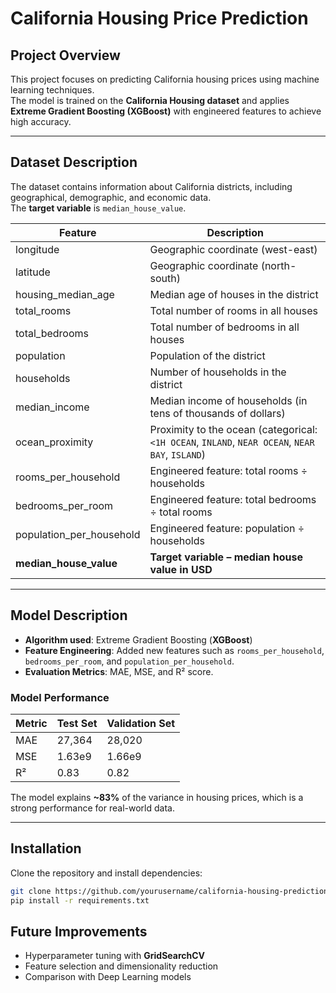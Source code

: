 # California Housing Price Prediction 

## Project Overview  
This project focuses on predicting California housing prices using machine learning techniques.  
The model is trained on the **California Housing dataset** and applies **Extreme Gradient Boosting (XGBoost)** with engineered features to achieve high accuracy.  

---

## Dataset Description  

The dataset contains information about California districts, including geographical, demographic, and economic data.  
The **target variable** is `median_house_value`.  

| Feature | Description |
|---------|-------------|
| longitude | Geographic coordinate (west-east) |
| latitude | Geographic coordinate (north-south) |
| housing_median_age | Median age of houses in the district |
| total_rooms | Total number of rooms in all houses |
| total_bedrooms | Total number of bedrooms in all houses |
| population | Population of the district |
| households | Number of households in the district |
| median_income | Median income of households (in tens of thousands of dollars) |
| ocean_proximity | Proximity to the ocean (categorical: `<1H OCEAN`, `INLAND`, `NEAR OCEAN`, `NEAR BAY`, `ISLAND`) |
| rooms_per_household | Engineered feature: total rooms ÷ households |
| bedrooms_per_room | Engineered feature: total bedrooms ÷ total rooms |
| population_per_household | Engineered feature: population ÷ households |
| **median_house_value** | **Target variable – median house value in USD** |

---

## Model Description  

- **Algorithm used**: Extreme Gradient Boosting (**XGBoost**)  
- **Feature Engineering**: Added new features such as `rooms_per_household`, `bedrooms_per_room`, and `population_per_household`.  
- **Evaluation Metrics**: MAE, MSE, and R² score.  

### Model Performance  

| Metric | Test Set | Validation Set |
|--------|----------|----------------|
| MAE | 27,364 | 28,020 |
| MSE | 1.63e9 | 1.66e9 |
| R² | 0.83 | 0.82 |

The model explains **~83%** of the variance in housing prices, which is a strong performance for real-world data.  

---

## Installation  

Clone the repository and install dependencies:  

```bash
git clone https://github.com/yourusername/california-housing-prediction.git
pip install -r requirements.txt
```


## Future Improvements  
- Hyperparameter tuning with **GridSearchCV**  
- Feature selection and dimensionality reduction  
- Comparison with Deep Learning models  